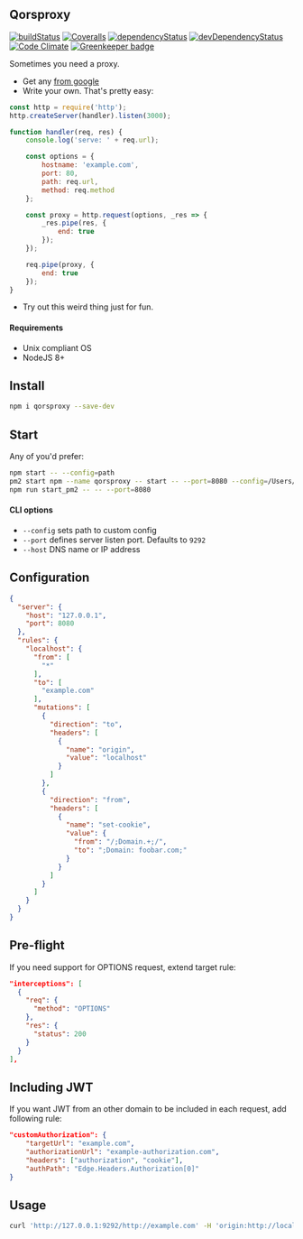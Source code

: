 ## Qorsproxy

[![buildStatus](https://img.shields.io/travis/qiwi/qorsproxy.svg?maxAge=3600&branch=master)](https://travis-ci.org/qiwi/qorsproxy)
[![Coveralls](https://img.shields.io/coveralls/qiwi/qorsproxy.svg?maxAge=3600)](https://coveralls.io/github/qiwi/qorsproxy)
[![dependencyStatus](https://img.shields.io/david/qiwi/qorsproxy.svg?maxAge=3600)](https://david-dm.org/qiwi/qorsproxy)
[![devDependencyStatus](https://img.shields.io/david/dev/qiwi/qorsproxy.svg?maxAge=3600)](https://david-dm.org/qiwi/qorsproxy)
[![Code Climate](https://codeclimate.com/github/codeclimate/codeclimate/badges/gpa.svg)](https://codeclimate.com/github/qiwi/qorsproxy) [![Greenkeeper badge](https://badges.greenkeeper.io/qiwi/qorsproxy.svg)](https://greenkeeper.io/)

Sometimes you need a proxy.
* Get any [from google](https://www.google.ru/search?q=http+proxy+js)
* Write your own. That's pretty easy:

```javascript
const http = require('http');
http.createServer(handler).listen(3000);

function handler(req, res) {
	console.log('serve: ' + req.url);

	const options = {
		hostname: 'example.com',
		port: 80,
		path: req.url,
		method: req.method
	};

	const proxy = http.request(options, _res => {
		_res.pipe(res, {
			end: true
		});
	});

	req.pipe(proxy, {
		end: true
	});
}
```

* Try out this weird thing just for fun.

#### Requirements
* Unix compliant OS
* NodeJS 8+

## Install

```bash
npm i qorsproxy --save-dev
```

## Start 
Any of you'd prefer:

```bash
npm start -- --config=path
pm2 start npm --name qorsproxy -- start -- --port=8080 --config=/Users/a.golub/repo/qorsproxy/config/qorsproxy.dev.qiwi.tools.json
npm run start_pm2 -- -- --port=8080
```

#### CLI options
- `--config` sets path to custom config
- `--port` defines server listen port. Defaults to `9292`
- `--host` DNS name or IP address

## Configuration

```json
{
  "server": {
    "host": "127.0.0.1",
    "port": 8080
  },
  "rules": {
    "localhost": {
      "from": [
        "*"
      ],
      "to": [
        "example.com"
      ],
      "mutations": [
        {
          "direction": "to",
          "headers": [
            {
              "name": "origin",
              "value": "localhost"
            }
          ]
        },
        {
          "direction": "from",
          "headers": [
            {
              "name": "set-cookie",
              "value": {
                "from": "/;Domain.+;/",
                "to": ";Domain: foobar.com;"
              }
            }
          ]
        }
      ]
    }
  }
}
```

## Pre-flight
If you need support for OPTIONS request, extend target rule:

```json
"interceptions": [
  {
    "req": {
      "method": "OPTIONS"
    },
    "res": {
      "status": 200
    }
  }
],
```

## Including JWT
If you want JWT from an other domain to be included in each request, add following rule:

```json
"customAuthorization": {
    "targetUrl": "example.com",
    "authorizationUrl": "example-authorization.com",
    "headers": ["authorization", "cookie"],
    "authPath": "Edge.Headers.Authorization[0]"
}
```

## Usage

```bash
curl 'http://127.0.0.1:9292/http://example.com' -H 'origin:http://localhost' → <!doctype html> ...
```
